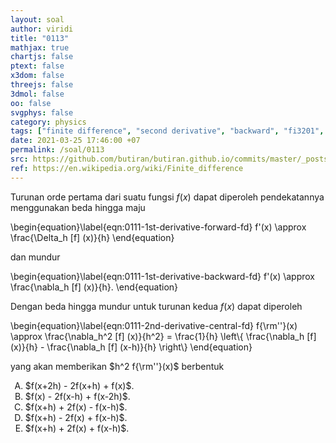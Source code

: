 ```yaml
---
layout: soal
author: viridi
title: "0113"
mathjax: true
chartjs: false
ptext: false
x3dom: false
threejs: false
3dmol: false
oo: false
svgphys: false
category: physics
tags: ["finite difference", "second derivative", "backward", "fi3201", "2020-1"]
date: 2021-03-25 17:46:00 +07
permalink: /soal/0113
src: https://github.com/butiran/butiran.github.io/commits/master/_posts/soal/11/2021-03-25-finite-difference-second-derivative-b.md
ref: https://en.wikipedia.org/wiki/Finite_difference
---
```

Turunan orde pertama dari suatu fungsi $f(x)$ dapat diperoleh pendekatannya menggunakan beda hingga maju

\begin{equation}\label{eqn:0111-1st-derivative-forward-fd}
f'(x) \approx \frac{\Delta_h [f] (x)}{h}
\end{equation}

dan mundur

\begin{equation}\label{eqn:0111-1st-derivative-backward-fd}
f'(x) \approx \frac{\nabla_h [f] (x)}{h}.
\end{equation}

Dengan beda hingga mundur untuk turunan kedua $f(x)$ dapat diperoleh

\begin{equation}\label{eqn:0111-2nd-derivative-central-fd}
f{\rm''}(x) \approx \frac{\nabla_h^2 [f] (x)}{h^2} = \frac{1}{h} \left\\{ \frac{\nabla_h [f] (x)}{h} - \frac{\nabla_h [f] (x-h)}{h} \right\\}
\end{equation}

yang akan memberikan $h^2 f{\rm''}(x)$ berbentuk

<ol type="A">
<li>$f(x+2h) - 2f(x+h) + f(x)$.
<li>$f(x) - 2f(x-h) + f(x-2h)$.
<li>$f(x+h) + 2f(x) - f(x-h)$.
<li>$f(x+h) - 2f(x) + f(x-h)$.
<li>$f(x+h) + 2f(x) + f(x-h)$.
